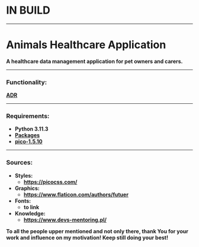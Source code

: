 # IN BUILD

---
# Animals Healthcare Application


<strong> A healthcare data management application for pet owners and carers.

---
### Functionality:
[ADR](doc/01_adr_functionality.md)

---
### Requirements:
- Python 3.11.3
- [Packages](AHC_app/requirements.txt)
- [pico-1.5.10](https://github.com/picocss/pico/archive/refs/tags/v1.5.10.zip)

---
### Sources:

* Styles:
  * https://picocss.com/
* Graphics:
  * https://www.flaticon.com/authors/futuer
* Fonts:
  * to link
* Knowledge:
  * https://www.devs-mentoring.pl/


To all the people upper mentioned and not only there, thank You for your work and influence on my motivation! Keep still doing your best!
